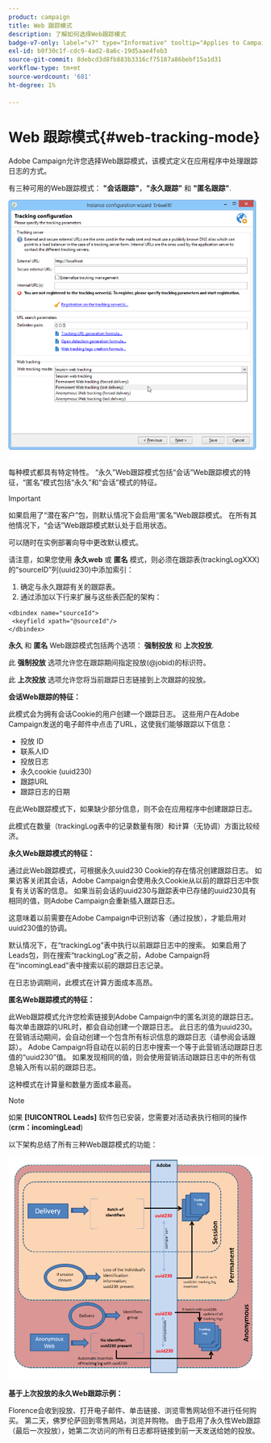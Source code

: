 ```yaml
---
product: campaign
title: Web 跟踪模式
description: 了解如何选择Web跟踪模式
badge-v7-only: label="v7" type="Informative" tooltip="Applies to Campaign Classic v7 only"
exl-id: b0f30c1f-cdc9-4ad2-8a6c-19d5aae4feb3
source-git-commit: 8debcd3d8fb883b3316cf75187a86bebf15a1d31
workflow-type: tm+mt
source-wordcount: '681'
ht-degree: 1%

---
```


# Web 跟踪模式{#web-tracking-mode}



Adobe Campaign允许您选择Web跟踪模式，该模式定义在应用程序中处理跟踪日志的方式。

有三种可用的Web跟踪模式： **&quot;会话跟踪&quot;**，**&quot;永久跟踪&quot;** 和 **&quot;匿名跟踪&quot;**.

![](assets/s_ncs_install_deployment_wiz_tracking_mode.png)

每种模式都具有特定特性。 “永久”Web跟踪模式包括“会话”Web跟踪模式的特征，“匿名”模式包括“永久”和“会话”模式的特征。

>[!IMPORTANT]
>
>如果启用了“潜在客户”包，则默认情况下会启用“匿名”Web跟踪模式。 在所有其他情况下，“会话”Web跟踪模式默认处于启用状态。
>
>可以随时在实例部署向导中更改默认模式。

请注意，如果您使用 **永久web** 或 **匿名** 模式，则必须在跟踪表(trackingLogXXX)的“sourceID”列(uuid230)中添加索引：

1. 确定与永久跟踪有关的跟踪表。
1. 通过添加以下行来扩展与这些表匹配的架构：

```
<dbindex name="sourceId">
 <keyfield xpath="@sourceId"/>
</dbindex>
```

**永久** 和 **匿名** Web跟踪模式包括两个选项： **强制投放** 和 **上次投放**.

此 **强制投放** 选项允许您在跟踪期间指定投放(@jobid)的标识符。

此 **上次投放** 选项允许您将当前跟踪日志链接到上次跟踪的投放。

**会话Web跟踪的特征：**

此模式会为拥有会话Cookie的用户创建一个跟踪日志。 这些用户在Adobe Campaign发送的电子邮件中点击了URL，这使我们能够跟踪以下信息：

* 投放 ID
* 联系人ID
* 投放日志
* 永久cookie (uuid230)
* 跟踪URL
* 跟踪日志的日期

在此Web跟踪模式下，如果缺少部分信息，则不会在应用程序中创建跟踪日志。

此模式在数量（trackingLog表中的记录数量有限）和计算（无协调）方面比较经济。

**永久Web跟踪模式的特征：**

通过此Web跟踪模式，可根据永久uuid230 Cookie的存在情况创建跟踪日志。 如果访客关闭其会话，Adobe Campaign会使用永久Cookie从以前的跟踪日志中恢复有关访客的信息。 如果当前会话的uuid230与跟踪表中已存储的uuid230具有相同的值，则Adobe Campaign会重新插入跟踪日志。

这意味着以前需要在Adobe Campaign中识别访客（通过投放），才能启用对uuid230值的协调。

默认情况下，在“trackingLog”表中执行以前跟踪日志中的搜索。 如果启用了Leads包，则在搜索“trackingLog”表之前，Adobe Campaign将在“incomingLead”表中搜索以前的跟踪日志记录。

在日志协调期间，此模式在计算方面成本高昂。

**匿名Web跟踪模式的特征：**

此Web跟踪模式允许您检索链接到Adobe Campaign中的匿名浏览的跟踪日志。 每次单击跟踪的URL时，都会自动创建一个跟踪日志。 此日志的值为uuid230。 在营销活动期间，会自动创建一个包含所有标识信息的跟踪日志（请参阅会话跟踪）。 Adobe Campaign将自动在以前的日志中搜索一个等于此营销活动跟踪日志值的“uuid230”值。 如果发现相同的值，则会使用营销活动跟踪日志中的所有信息输入所有以前的跟踪日志。

这种模式在计算量和数量方面成本最高。

>[!NOTE]
>
>如果 **[!UICONTROL Leads]** 软件包已安装，您需要对活动表执行相同的操作(**crm：incomingLead**)

以下架构总结了所有三种Web跟踪模式的功能：

![](assets/s_ncs_install_deployment_wiz_tracking_schema_mode.png)

**基于上次投放的永久Web跟踪示例：**

Florence会收到投放、打开电子邮件、单击链接、浏览零售网站但不进行任何购买。 第二天，佛罗伦萨回到零售网站，浏览并购物。 由于启用了永久性Web跟踪（最后一次投放），她第二次访问的所有日志都将链接到前一天发送给她的投放。
